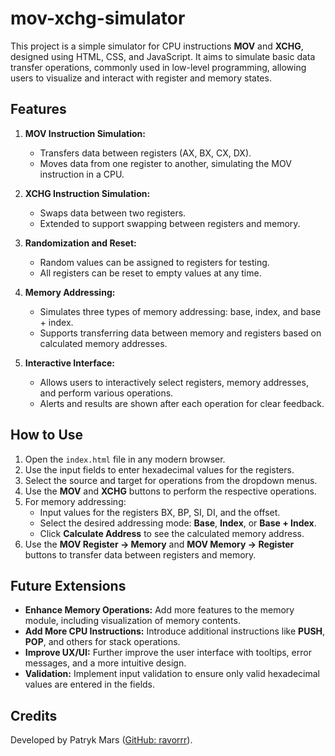# mov-xchg-simulator

This project is a simple simulator for CPU instructions **MOV** and **XCHG**, designed using HTML, CSS, and JavaScript. It aims to simulate basic data transfer operations, commonly used in low-level programming, allowing users to visualize and interact with register and memory states.

## Features

1. **MOV Instruction Simulation:**
   - Transfers data between registers (AX, BX, CX, DX).
   - Moves data from one register to another, simulating the MOV instruction in a CPU.

2. **XCHG Instruction Simulation:**
   - Swaps data between two registers.
   - Extended to support swapping between registers and memory.

3. **Randomization and Reset:**
   - Random values can be assigned to registers for testing.
   - All registers can be reset to empty values at any time.

4. **Memory Addressing:**
   - Simulates three types of memory addressing: base, index, and base + index.
   - Supports transferring data between memory and registers based on calculated memory addresses.

5. **Interactive Interface:**
   - Allows users to interactively select registers, memory addresses, and perform various operations.
   - Alerts and results are shown after each operation for clear feedback.

## How to Use

1. Open the `index.html` file in any modern browser.
2. Use the input fields to enter hexadecimal values for the registers.
3. Select the source and target for operations from the dropdown menus.
4. Use the **MOV** and **XCHG** buttons to perform the respective operations.
5. For memory addressing:
   - Input values for the registers BX, BP, SI, DI, and the offset.
   - Select the desired addressing mode: **Base**, **Index**, or **Base + Index**.
   - Click **Calculate Address** to see the calculated memory address.
6. Use the **MOV Register → Memory** and **MOV Memory → Register** buttons to transfer data between registers and memory.

## Future Extensions

- **Enhance Memory Operations:** Add more features to the memory module, including visualization of memory contents.
- **Add More CPU Instructions:** Introduce additional instructions like **PUSH**, **POP**, and others for stack operations.
- **Improve UX/UI:** Further improve the user interface with tooltips, error messages, and a more intuitive design.
- **Validation:** Implement input validation to ensure only valid hexadecimal values are entered in the fields.

## Credits

Developed by Patryk Mars ([GitHub: ravorrr](https://github.com/ravorrr)).

